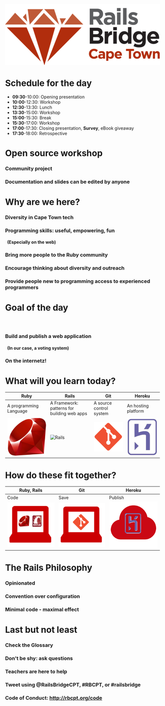 <!SLIDE centereverything bullets>
![Railsbridge](img/rails-bridge-cape-town-logo-large.png)

<!SLIDE bullets>
# Schedule for the day

 * **09:30**-10:00: Opening presentation
 * **10:00**-12:30: Workshop
 * **12:30**-13:30: Lunch
 * **13:30**-15:00: Workshop
 * **15:00**-15:30: Break
 * **15:30**-17:00: Workshop
 * **17:00**-17:30: Closing presentation, **Survey**, eBook giveaway
 * **17:30**-18:00: Retrospective

<!SLIDE bullets>
# Open source workshop

### Community project
### Documentation and slides can be edited by anyone


<!SLIDE bullets>
# Why are we here?

### Diversity in Cape Town tech
### Programming skills: useful, empowering, fun
#### &nbsp; (Especially on the web)
### Bring more people to the Ruby community
### Encourage thinking about diversity and outreach
### Provide people new to programming access to experienced programmers


<!SLIDE bullets>
# Goal of the day
### &nbsp;
### Build and publish a web application
#### &nbsp; (In our case, a voting system)
### On the internetz!


<!SLIDE center>
# What will you learn today?

|Ruby|Rails|Git|Heroku|
|---|---|---|---|
|A programming Language|A Framework: patterns for building web apps|A source control system|An hosting platform|
| <img src="img/ruby-logo.jpg" alt="Ruby" width="250"> | <img src="img/rails_logo.jpg" alt="Rails" width="250"> | <img src="img/git-icon.png" alt="Git" width="250"> | <img src="img/heroku-logo.png" alt="Heroku"  width="250" > |

<!SLIDE center>
# How do these fit together?

|Ruby, Rails|Git|Heroku|
|---|---|---|
|Code|Save|Publish|
| <img src="img/fit-together-ruby-rails.png" alt="Ruby, Rails" width="250"> | <img src="img/fit-together-git.png" alt="Git" width="250"> | <img src="img/fit-together-heroku.png" alt="Heroku" width="250"> |

<!SLIDE bullets>
# The Rails Philosophy

### Opinionated
### Convention over configuration
### Minimal code - maximal effect

<!SLIDE bullets>
# Last but not least
### Check the Glossary
### Don't be shy: ask questions
### Teachers are here to help
### Tweet using @RailsBridgeCPT, #RBCPT, or #railsbridge
### Code of Conduct: <http://rbcpt.org/code>
